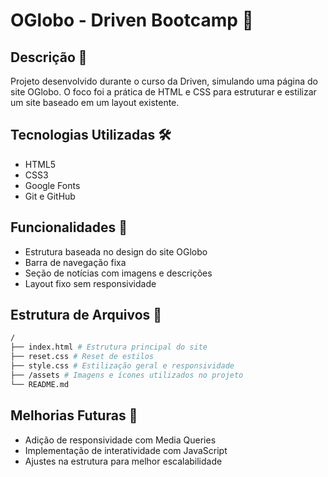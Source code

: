 # OGlobo - Driven Bootcamp 📰

## Descrição 📝
Projeto desenvolvido durante o curso da Driven, simulando uma página do site OGlobo. O foco foi a prática de HTML e CSS para estruturar e estilizar um site baseado em um layout existente.  

## Tecnologias Utilizadas 🛠️
- HTML5  
- CSS3  
- Google Fonts  
- Git e GitHub  

## Funcionalidades 🚀
- Estrutura baseada no design do site OGlobo  
- Barra de navegação fixa  
- Seção de notícias com imagens e descrições  
- Layout fixo sem responsividade  

## Estrutura de Arquivos 📂
```bash
/
├── index.html # Estrutura principal do site
├── reset.css # Reset de estilos
├── style.css # Estilização geral e responsividade
├── /assets # Imagens e ícones utilizados no projeto
└── README.md
```
## Melhorias Futuras 🔮
- Adição de responsividade com Media Queries  
- Implementação de interatividade com JavaScript  
- Ajustes na estrutura para melhor escalabilidade
